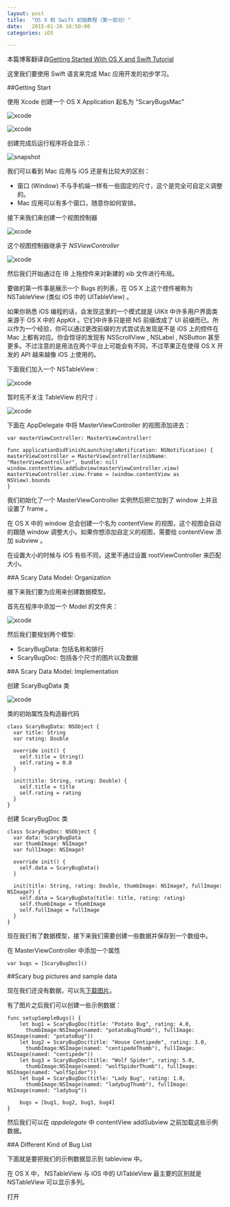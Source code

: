 ```yaml
---
layout: post
title:  "OS X 和 Swift 初始教程（第一部分）"
date:   2015-01-26 16:50:00
categories: iOS

---
```


本篇博客翻译自[Getting Started With OS X and Swift Tutorial][1]

这里我们要使用 Swift 语言来完成 Mac 应用开发的初步学习。

##Getting Start

使用 Xcode 创建一个 OS X Application 起名为 "ScaryBugsMac"

![xcode](http://cdn5.raywenderlich.com/wp-content/uploads/2014/11/smats-newproject-700x407.png)

![xcode](http://cdn2.raywenderlich.com/wp-content/uploads/2014/11/smats-newproject2-700x404.png)

创建完成后运行程序将会显示：

![snapshot](http://cdn2.raywenderlich.com/wp-content/uploads/2014/11/smats-emptywindow.png)

我们可以看到 Mac 应用与 iOS 还是有比较大的区别：

* 窗口 (Window) 不与手机端一样有一些固定的尺寸，这个是完全可自定义调整的。
* Mac 应用可以有多个窗口，随意你如何安排。

接下来我们来创建一个视图控制器

![xcode](http://cdn1.raywenderlich.com/wp-content/uploads/2014/11/smats-newmasterviewcontroller1-700x406.png)

这个视图控制器继承于 *NSViewController*

![xcode](http://cdn4.raywenderlich.com/wp-content/uploads/2014/11/smats-newmasterviewcontroller2-700x406.png)

然后我们开始通过在 IB 上拖控件来对新建的 xib 文件进行布局。

要做的第一件事是展示一个 Bugs 的列表，在 OS X 上这个控件被称为 NSTableView (类似 iOS 中的 UITableView) 。

如果你熟悉 iOS 编程的话，会发现这里的一个模式就是 UIKit 中许多用户界面类来源于 OS X 中的 AppKit 。它们中许多只是把 NS 前缀改成了 UI 前缀而已。所以作为一个经验，你可以通过更改前缀的方式尝试去发现是不是 iOS 上的控件在 Mac 上都有对应。你会惊讶的发现有 NSScrollView , NSLabel , NSButton 甚至更多。不过注意的是用法在两个平台上可能会有不同，不过苹果正在使得 OS X 开发的 API 越来越像 iOS 上使用的。

下面我们加入一个 NSTableView :

![xcode](http://cdn1.raywenderlich.com/wp-content/uploads/2014/11/smats-addbugstableview-700x419.png)

暂时先不关注 TableView 的尺寸 :

![xcode](http://cdn1.raywenderlich.com/wp-content/uploads/2014/11/smats-addbugstableview2-700x411.png)

下面在 AppDelegate 中将 MasterViewController 的视图添加进去：


	var masterViewController: MasterViewController!

	func applicationDidFinishLaunching(aNotification: NSNotification) {
	masterViewController = MasterViewController(nibName: "MasterViewController", bundle: nil)
	window.contentView.addSubview(masterViewController.view)
	masterViewController.view.frame = (window.contentView as NSView).bounds
	}



我们初始化了一个 MasterViewController 实例然后把它加到了 window 上并且设置了 frame 。

在 OS X 中的 window 总会创建一个名为 contentView 的视图，这个视图会自动的跟随 window 调整大小。如果你想添加自定义的视图，需要给 contentView 添加 subview 。

在设置大小的时候与 iOS 有些不同，这里不通过设置 rootViewController 来匹配大小。


##A Scary Data Model: Organization

接下来我们要为应用来创建数据模型。

首先在程序中添加一个 Model 的文件夹：

![xcode](http://cdn5.raywenderlich.com/wp-content/uploads/2014/11/smats-projectnavigator4-Model.png)

然后我们要规划两个模型:

* ScaryBugData: 包括名称和排行
* ScaryBugDoc: 包括各个尺寸的图片以及数据

##A Scary Data Model: Implementation

创建 ScaryBugData 类

![xcode](http://cdn4.raywenderlich.com/wp-content/uploads/2014/11/smats-createscarybugdata-700x406.png)

类的初始属性及构造器代码


	class ScaryBugData: NSObject {
	  var title: String
	  var rating: Double
	  
	  override init() {
	    self.title = String()
	    self.rating = 0.0
	  }
	  
	  init(title: String, rating: Double) {
	    self.title = title
	    self.rating = rating
	  }
	}


创建 ScaryBugDoc 类


	class ScaryBugDoc: NSObject {
	  var data: ScaryBugData
	  var thumbImage: NSImage?
	  var fullImage: NSImage?
	  
	  override init() {
	    self.data = ScaryBugData()
	  }
	  
	  init(title: String, rating: Double, thumbImage: NSImage?, fullImage: NSImage?) {
	    self.data = ScaryBugData(title: title, rating: rating)
	    self.thumbImage = thumbImage
	    self.fullImage = fullImage
	  }
	}


现在我们有了数据模型，接下来我们需要创建一些数据并保存到一个数组中。

在 MasterViewController 中添加一个属性

	var bugs = [ScaryBugDoc]()


##Scary bug pictures and sample data

现在我们还没有数据，可以先[下载图片][2]。

有了图片之后我们可以创建一些示例数据：

	func setupSampleBugs() {
	    let bug1 = ScaryBugDoc(title: "Potato Bug", rating: 4.0,
	      thumbImage:NSImage(named: "potatoBugThumb"), fullImage: NSImage(named: "potatoBug"))
	    let bug2 = ScaryBugDoc(title: "House Centipede", rating: 3.0,
	      thumbImage:NSImage(named: "centipedeThumb"), fullImage: NSImage(named: "centipede"))
	    let bug3 = ScaryBugDoc(title: "Wolf Spider", rating: 5.0,
	      thumbImage:NSImage(named: "wolfSpiderThumb"), fullImage: NSImage(named: "wolfSpider"))
	    let bug4 = ScaryBugDoc(title: "Lady Bug", rating: 1.0,
	      thumbImage:NSImage(named: "ladybugThumb"), fullImage: NSImage(named: "ladybug"))
	    
	    bugs = [bug1, bug2, bug3, bug4]
	}

然后我们可以在 *appdelegate* 中 contentView addSubview 之前加载这些示例数据。

##A Different Kind of Bug List

下面就是要把我们的示例数据显示到 tableview 中。

在 OS X 中， NSTableView 与 iOS 中的 UITableView 最主要的区别就是 NSTableView 可以显示多列。

打开















[1]:http://www.raywenderlich.com/87002/getting-started-with-os-x-and-swift-tutorial-part-1
[2]:http://d1xzuxjlafny7l.cloudfront.net/downloads/ScaryBugs.zip